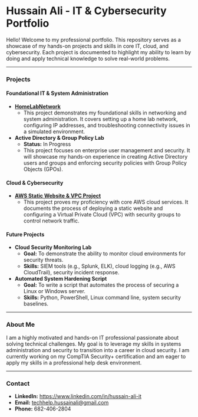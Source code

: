 # Hussain Ali - IT & Cybersecurity Portfolio

Hello! Welcome to my professional portfolio. This repository serves as a showcase of my hands-on projects and skills in core IT, cloud, and cybersecurity. Each project is documented to highlight my ability to learn by doing and apply technical knowledge to solve real-world problems.

---

### **Projects**

#### **Foundational IT & System Administration**
* **[HomeLabNetwork](https://github.com/hussainali0817/HomeLabNetwork)**
    * This project demonstrates my foundational skills in networking and system administration. It covers setting up a home lab network, configuring IP addresses, and troubleshooting connectivity issues in a simulated environment.
* **Active Directory & Group Policy Lab**
    * **Status:** In Progress
    * This project focuses on enterprise user management and security. It will showcase my hands-on experience in creating Active Directory users and groups and enforcing security policies with Group Policy Objects (GPOs).

#### **Cloud & Cybersecurity**
* **[AWS Static Website & VPC Project](https://github.com/hussainali0817/Week1-AWS-WebApp)**
    * This project proves my proficiency with core AWS cloud services. It documents the process of deploying a static website and configuring a Virtual Private Cloud (VPC) with security groups to control network traffic.

#### **Future Projects**
* **Cloud Security Monitoring Lab**
    * **Goal:** To demonstrate the ability to monitor cloud environments for security threats.
    * **Skills:** SIEM tools (e.g., Splunk, ELK), cloud logging (e.g., AWS CloudTrail), security incident response.
* **Automated System Hardening Script**
    * **Goal:** To write a script that automates the process of securing a Linux or Windows server.
    * **Skills:** Python, PowerShell, Linux command line, system security baselines.

---

### **About Me**

I am a highly motivated and hands-on IT professional passionate about solving technical challenges. My goal is to leverage my skills in systems administration and security to transition into a career in cloud security. I am currently working on my CompTIA Security+ certification and am eager to apply my skills in a professional help desk environment.

---

### **Contact**

* **LinkedIn:** https://www.linkedin.com/in/hussain-ali-it
* **Email:** techhelp.hussainali@gmail.com
* **Phone:** 682-406-2804
